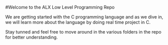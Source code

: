 #Welcome to the ALX Low Level Programming Repo

We are getting started with the C programming language and as we dive in, we will learn more about the language by doing real time project in C.

Stay tunned and feel free to move around in the various folders in the repo for better understanding.
